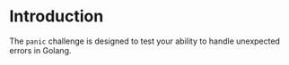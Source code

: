 # Introduction

The `panic` challenge is designed to test your ability to handle unexpected errors in Golang.
